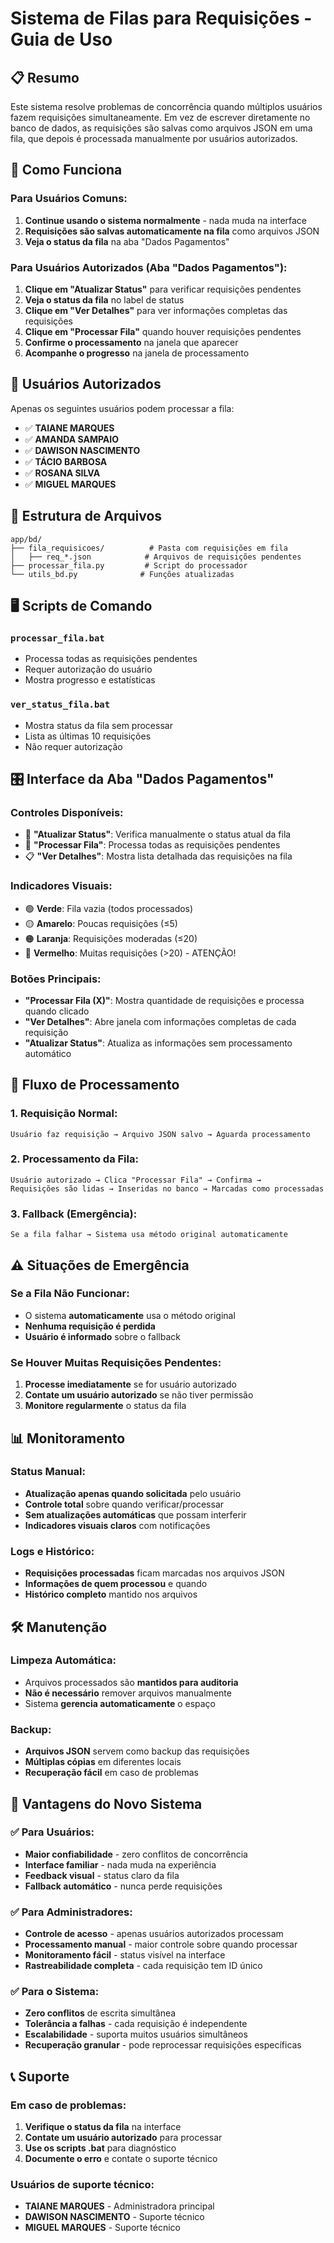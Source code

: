 # Sistema de Filas para Requisições - Guia de Uso

## 📋 Resumo

Este sistema resolve problemas de concorrência quando múltiplos usuários fazem requisições simultaneamente. Em vez de escrever diretamente no banco de dados, as requisições são salvas como arquivos JSON em uma fila, que depois é processada manualmente por usuários autorizados.

## 🔧 Como Funciona

### Para Usuários Comuns:
1. **Continue usando o sistema normalmente** - nada muda na interface
2. **Requisições são salvas automaticamente na fila** como arquivos JSON
3. **Veja o status da fila** na aba "Dados Pagamentos"

### Para Usuários Autorizados (Aba "Dados Pagamentos"):
1. **Clique em "Atualizar Status"** para verificar requisições pendentes
2. **Veja o status da fila** no label de status
3. **Clique em "Ver Detalhes"** para ver informações completas das requisições
4. **Clique em "Processar Fila"** quando houver requisições pendentes
5. **Confirme o processamento** na janela que aparecer
6. **Acompanhe o progresso** na janela de processamento

## 👥 Usuários Autorizados

Apenas os seguintes usuários podem processar a fila:

- ✅ **TAIANE MARQUES**
- ✅ **AMANDA SAMPAIO**
- ✅ **DAWISON NASCIMENTO**
- ✅ **TÁCIO BARBOSA**
- ✅ **ROSANA SILVA**
- ✅ **MIGUEL MARQUES**

## 📁 Estrutura de Arquivos

```
app/bd/
├── fila_requisicoes/          # Pasta com requisições em fila
│   ├── req_*.json            # Arquivos de requisições pendentes
├── processar_fila.py         # Script do processador
└── utils_bd.py              # Funções atualizadas
```

## 🖥️ Scripts de Comando

### `processar_fila.bat`
- Processa todas as requisições pendentes
- Requer autorização do usuário
- Mostra progresso e estatísticas

### `ver_status_fila.bat`
- Mostra status da fila sem processar
- Lista as últimas 10 requisições
- Não requer autorização

## 🎛️ Interface da Aba "Dados Pagamentos"

### Controles Disponíveis:
- 🔄 **"Atualizar Status"**: Verifica manualmente o status atual da fila
- 🔴 **"Processar Fila"**: Processa todas as requisições pendentes
- 📋 **"Ver Detalhes"**: Mostra lista detalhada das requisições na fila

### Indicadores Visuais:
- 🟢 **Verde**: Fila vazia (todos processados)
- 🟡 **Amarelo**: Poucas requisições (≤5)
- 🟠 **Laranja**: Requisições moderadas (≤20)
- 🔴 **Vermelho**: Muitas requisições (>20) - ATENÇÃO!

### Botões Principais:
- **"Processar Fila (X)"**: Mostra quantidade de requisições e processa quando clicado
- **"Ver Detalhes"**: Abre janela com informações completas de cada requisição
- **"Atualizar Status"**: Atualiza as informações sem processamento automático

## 🔄 Fluxo de Processamento

### 1. Requisição Normal:
```
Usuário faz requisição → Arquivo JSON salvo → Aguarda processamento
```

### 2. Processamento da Fila:
```
Usuário autorizado → Clica "Processar Fila" → Confirma → 
Requisições são lidas → Inseridas no banco → Marcadas como processadas
```

### 3. Fallback (Emergência):
```
Se a fila falhar → Sistema usa método original automaticamente
```

## ⚠️ Situações de Emergência

### Se a Fila Não Funcionar:
- O sistema **automaticamente** usa o método original
- **Nenhuma requisição é perdida**
- **Usuário é informado** sobre o fallback

### Se Houver Muitas Requisições Pendentes:
1. **Processe imediatamente** se for usuário autorizado
2. **Contate um usuário autorizado** se não tiver permissão
3. **Monitore regularmente** o status da fila

## 📊 Monitoramento

### Status Manual:
- **Atualização apenas quando solicitada** pelo usuário
- **Controle total** sobre quando verificar/processar
- **Sem atualizações automáticas** que possam interferir
- **Indicadores visuais claros** com notificações

### Logs e Histórico:
- **Requisições processadas** ficam marcadas nos arquivos JSON
- **Informações de quem processou** e quando
- **Histórico completo** mantido nos arquivos

## 🛠️ Manutenção

### Limpeza Automática:
- Arquivos processados são **mantidos para auditoria**
- **Não é necessário** remover arquivos manualmente
- Sistema **gerencia automaticamente** o espaço

### Backup:
- **Arquivos JSON** servem como backup das requisições
- **Múltiplas cópias** em diferentes locais
- **Recuperação fácil** em caso de problemas

## 🚀 Vantagens do Novo Sistema

### ✅ Para Usuários:
- **Maior confiabilidade** - zero conflitos de concorrência
- **Interface familiar** - nada muda na experiência
- **Feedback visual** - status claro da fila
- **Fallback automático** - nunca perde requisições

### ✅ Para Administradores:
- **Controle de acesso** - apenas usuários autorizados processam
- **Processamento manual** - maior controle sobre quando processar
- **Monitoramento fácil** - status visível na interface
- **Rastreabilidade completa** - cada requisição tem ID único

### ✅ Para o Sistema:
- **Zero conflitos** de escrita simultânea
- **Tolerância a falhas** - cada requisição é independente
- **Escalabilidade** - suporta muitos usuários simultâneos
- **Recuperação granular** - pode reprocessar requisições específicas

## 📞 Suporte

### Em caso de problemas:
1. **Verifique o status da fila** na interface
2. **Contate um usuário autorizado** para processar
3. **Use os scripts .bat** para diagnóstico
4. **Documente o erro** e contate o suporte técnico

### Usuários de suporte técnico:
- **TAIANE MARQUES** - Administradora principal
- **DAWISON NASCIMENTO** - Suporte técnico
- **MIGUEL MARQUES** - Suporte técnico
